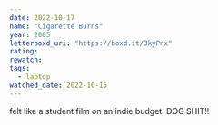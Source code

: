 ```yaml
---
date: 2022-10-17
name: "Cigarette Burns"
year: 2005
letterboxd_uri: "https://boxd.it/3kyPnx"
rating: 
rewatch: 
tags:
  - laptop
watched_date: 2022-10-15
---
```


felt like a student film on an indie budget. DOG SHIT!!
